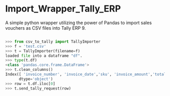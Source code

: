 # Import_Wrapper_Tally_ERP
A simple python wrapper utilizing the power of Pandas to import sales vouchers as CSV files into Tally ERP 9.


```python

>>> from csv_to_tally import TallyImporter
>>> f = 'test.csv'
>>> t = TallyImporter(filename=f)
loaded file into a dataframe "df".
>>> type(t.df)
<class 'pandas.core.frame.DataFrame'>
>>> t.clean_columns()
Index([ 'invoice_number', 'invoice_date','sku', 'invoice_amount','total_tax_amount', 'cgst_rate', 'sgst_rate','igst_rate'],
      dtype='object')
>>> row = t.df.iloc[0]
>>> t.send_tally_request(row)
```


